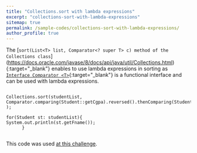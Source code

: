```yaml
---
title: "Collections.sort with lambda expressions"
excerpt: "collections-sort-with-lambda-expressions"
sitemap: true
permalink: /sample-codes/collections-sort-with-lambda-expressions/
author_profile: true
---
```

The [`sort(List<T> list, Comparator<? super T> c) method of the Collections class`] (https://docs.oracle.com/javase/8/docs/api/java/util/Collections.html){:target="_blank"} enables to use lambda expressions in sorting as
[`Interface Comparator <T>`](https://docs.oracle.com/javase/8/docs/api/java/util/Comparator.html){:target="_blank"} 
is a functional interface and can be used with lambda expressions.
<br>


~~~~

Collections.sort(studentList, Comparator.comparing(Student::getCgpa).reversed().thenComparing(Student::getFname).thenComparing(Student::getId) );

for(Student st: studentList){
System.out.println(st.getFname());
      }
      
~~~~
  
This code was used [at this challenge](https://www.hackerrank.com/challenges/java-sort/).
